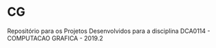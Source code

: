 # CG
Repositório para os Projetos Desenvolvidos para a disciplina DCA0114 - COMPUTACAO GRAFICA - 2019.2
